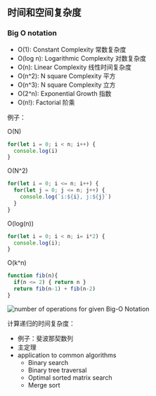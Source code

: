 ## 时间和空间复杂度
### Big O notation
* O(1): Constant Complexity 常数复杂度
* O(log n): Logarithmic Complexity 对数复杂度
* O(n): Linear Complexity 线性时间复杂度
* O(n^2): N square Complexity 平方
* O(n^3): N square Complexity 立方
* O(2^n): Exponential Growth 指数
* O(n!): Factorial 阶乘

例子：

O(N)
```javascript
for(let i = 0; i < n; i++) {
  console.log(i)
}
```

O(N^2)
```javascript
for(let i = 0; i <= n; i++) {
  for(let j = 0; j <= n; j++) {
    console.log(`i:${i}, j:${j}`)
  }
}
```

O(log(n))
```javascript
for(let i = 0; i < n; i= i*2) {
  console.log(i);
}
```

O(k^n)
```javascript
function fib(n){
  if(n <= 2) { return n }
  return fib(n-1) + fib(n-2)
}
```

![number of operations for given Big-O Notation](https://miro.medium.com/max/2000/1*HwLR-DKk0lYNEMpkH475kg.png)


计算递归的时间复杂度：
* 例子：斐波那契数列
* 主定理
* application to common algorithms
  * Binary search
  * Binary tree traversal
  * Optimal sorted matrix search
  * Merge sort
